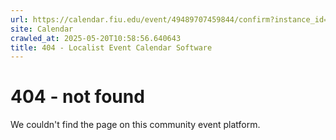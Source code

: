 ```yaml
---
url: https://calendar.fiu.edu/event/49489707459844/confirm?instance_id=49489707475213&return=https%3A%2F%2Fcalendar.fiu.edu%2Fcalendar%3Fevent_types%255B%255D%3D121721
site: Calendar
crawled_at: 2025-05-20T10:58:56.640643
title: 404 - Localist Event Calendar Software
---
```


# 404 - not found
We couldn't find the page on this community event platform.
